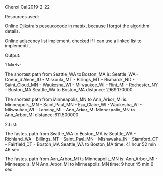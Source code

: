 Chenxi Cai 2019-2-22


Resources used:

Online Djikstra's peseudocode in matrix, because I forgot the algorithm details.

Online adjacency list implement, checked if I can use a linked list to implement it.

Output:

1.Marix:

The shortest path from Seattle_WA to Boston_MA is:
Seattle_WA - Coeur_d'Alene_ID - Missoula_MT - Billings_MT - Bismarck_ND - Saint_Cloud_MN - Waukesha_WI - Milwaukee_WI - Flint_MI - Rochester_NY - Boston_MA
Seattle_WA to Boston_MA distance: 2969.170000

The shortest path from Minneapolis_MN to Ann_Arbor_MI is:
Minneapolis_MN - Saint_Paul_MN - Eau_Claire_WI - Waukesha_WI - Milwaukee_WI - Lansing_MI - Ann_Arbor_MI
Minneapolis_MN to Ann_Arbor_MI distance: 611.500000

2.List:

The fastest path from Seattle_WA to Boston_MA is:
Seattle_WA - Richland_WA - Billings_MT - Saint_Paul_MN - Mishawaka_IN - Stamford_CT - Fairfield_CT - Boston_MA
Seattle_WA to Boston_MA time: 41 hour 52 min 46 sec

The fastest path from Ann_Arbor_MI to Minneapolis_MN is:
Ann_Arbor_MI - Minneapolis_MN
Ann_Arbor_MI to Minneapolis_MN time: 9 hour 45 min 6 sec


